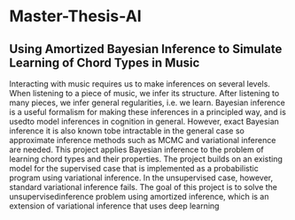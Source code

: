 # Master-Thesis-AI
## Using Amortized Bayesian Inference to Simulate Learning of Chord Types in Music

Interacting with music requires us to make inferences on several levels. When listening to a piece of music, we infer its structure. After listening to many pieces, we infer general regularities, i.e. we learn. Bayesian inference is a useful formalism for making these inferences in a principled way, and is usedto model inferences in cognition in general. However, exact Bayesian inference it is also known tobe intractable in the general case so approximate inference methods such as MCMC and variational inference are needed. This project applies Bayesian inference to the problem of learning chord types and their properties. The project builds on an existing model for the supervised case that is implemented as a probabilistic program using variational inference. In the unsupervised case, however, standard variational inference fails. The goal of this project is to solve the unsupervisedinference problem using amortized inference, which is an extension of variational inference that
uses deep learning
